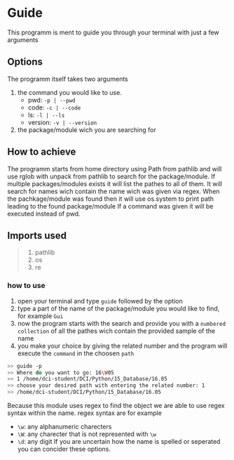 # Guide

This programm is ment to guide you through your terminal with just a few arguments

## Options

The programm itself takes two arguments 
   1. the command you would like to use.
      - pwd: `-p | --pwd`
      - code: `-c | --code`
      - ls: `-l | --ls`
      - version: `-v | --version`
   2. the package/module wich you are searching for 

## How to achieve 
The programm starts from home directory using Path from pathlib and will use rglob with unpack from pathlib to search for the package/module.
If multiple packages/modules exists it will list the pathes to all of them.
It will search for names wich contain the name wich was given via regex.
When the pachkage/module was found then it will use os.system to print path leading to the found package/module
If a command was given it will be executed instead of pwd.

## Imports used

> 1. pathlib
> 2. os
> 3. re

### how to use 

1. open your terminal and type `guide` followed by the option
2. type a part of the name of the package/module you would like to find, for example `Gui`
3. now the program starts with the search and provide you with a `numbered collection` of all the pathes wich contain the provided sample of the name
4. you make your choice by giving the related number and the program will execute the `command` in the choosen `path`

```bash
>> guide -p
>> Where do you want to go: 16\W05
>> 1 /home/dci-student/DCI/Python/15_Database/16.05
>> choose your desired path with entering the related number: 1
>> /home/dci-student/DCI/Python/15_Database/16.05
```

Because this module uses regex to find the object we are able to use regex syntax within the name.
regex syntax are for example 
- `\w`: any alphanumeric charecters
- `\W`: any charecter that is not represented with `\w`
- `\d`: any digit
If you are uncertain how the name is spelled or seperated you can concider these options.
